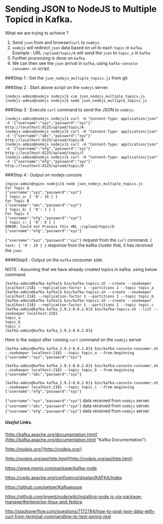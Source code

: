 # Sending JSON to NodeJS to Multiple Topicd in Kafka.

What we are trying to achieve ?

1. Send `json` from and browser/`curl` to `nodejs`.
2. `nodejs` will redirect `json` data based on url to each `topic` in `kafka`. Example : URL `/upload/topic/A` will send the `json` to `topic_a` in `kafka`
3. Further processing is done on `kafka`.
4. We can then see the `json` arrival in `kafka`, using `kafka-console-consumer.sh` script.

###Step 1 : Get the `json_nodejs_multiple_topics.js` from git. 


###Step 2 : Start above script on the `nodejs` server.

	[nodejs-admin@nodejs nodejs]$ vim json_nodejs_multiple_topics.js
	[nodejs-admin@nodejs nodejs]$ node json_nodejs_multiple_topics.js


###Step 3 : Execute `curl` command to send the JSON to `nodejs`.

	[nodejs-admin@nodejs nodejs]$ curl -H "Content-Type: application/json" -d '{"username":"xyz","password":"xyz"}' http://localhost:8125/upload/topic/A
	[nodejs-admin@nodejs nodejs]$ curl -H "Content-Type: application/json" -d '{"username":"abc","password":"xyz"}' http://localhost:8125/upload/topic/B
	[nodejs-admin@nodejs nodejs]$ curl -H "Content-Type: application/json" -d '{"username":"efg","password":"xyz"}' http://localhost:8125/upload/topic/C
	[nodejs-admin@nodejs nodejs]$ curl -H "Content-Type: application/json" -d '{"username":"efg","password":"xyz"}' http://localhost:8125/upload/topic/D


###Step 4 :  Output on nodejs console

    [nginx-admin@nginx nodejs]$ node json_nodejs_multiple_topics.js 
    For Topic A
    {"username":"xyz","password":"xyz"}
    { topic_a: { '0': 16 } }
    For Topic B
    {"username":"abc","password":"xyz"}
    { topic_b: { '0': 1 } }
    For Topic C
    {"username":"efg","password":"xyz"}
    { topic_c: { '0': 0 } }
    ERROR: Could not Process this URL :/upload/topic/D
    {"username":"efg","password":"xyz"}

`{"username":"xyz","password":"xyz"}` request from the `curl` command.
`{ test: { '0': 29 } }` response from the kafka cluster that, it has received the `json`.


####Step5 : Output on the `kafka` consumer side.

NOTE : Assuming that we have already created topics in kafka. using below command.
    
    [kafka-admin@kafka kafka]$ bin/kafka-topics.sh --create --zookeeper localhost:2181 --replication-factor 1 --partitions 1 --topic topic_a
    [kafka-admin@kafka kafka]$ bin/kafka-topics.sh --create --zookeeper localhost:2181 --replication-factor 1 --partitions 1 --topic topic_b
    [kafka-admin@kafka kafka]$ bin/kafka-topics.sh --create --zookeeper localhost:2181 --replication-factor 1 --partitions 1 --topic topic_c
    [kafka-admin@kafka kafka_2.9.2-0.8.2.0]$ bin/kafka-topics.sh --list --zookeeper localhost:2181
    topic_a
    topic_b
    topic_c
    [kafka-admin@kafka kafka_2.9.2-0.8.2.0]$ 

Here is the output after running `curl` command on the `nodejs` server

	[kafka-admin@kafka kafka_2.9.2-0.8.2.0]$ bin/kafka-console-consumer.sh --zookeeper localhost:2181 --topic topic_a --from-beginning
	{"username":"xyz","password":"xyz"}

	[kafka-admin@kafka kafka_2.9.2-0.8.2.0]$ bin/kafka-console-consumer.sh --zookeeper localhost:2181 --topic topic_b --from-beginning
	{"username":"abc","password":"xyz"}
	
	[kafka-admin@kafka kafka_2.9.2-0.8.2.0]$ bin/kafka-console-consumer.sh --zookeeper localhost:2181 --topic topic_c --from-beginning
	{"username":"efg","password":"xyz"}	

`{"username":"xyz","password":"xyz"}` data received from `nodejs` server.
`{"username":"abc","password":"xyz"}` data received from `nodejs` server.
`{"username":"efg","password":"xyz"}` data received from `nodejs` server.



##### Useful Links.

[http://kafka.apache.org/documentation.html](http://kafka.apache.org/documentation.html "Kafka Documentation")

[http://nodejs.org/](http://nodejs.org/)

[http://nodejs.org/api/http.html](http://nodejs.org/api/http.html)

<https://www.npmjs.com/package/kafka-node>

<https://cwiki.apache.org/confluence/display/KAFKA/Index>

<https://github.com/pelger/Kafkaesque>

<https://github.com/joyent/node/wiki/installing-node.js-via-package-manager#enterprise-linux-and-fedora>

<http://stackoverflow.com/questions/7172784/how-to-post-json-data-with-curl-from-terminal-commandline-to-test-spring-rest>
